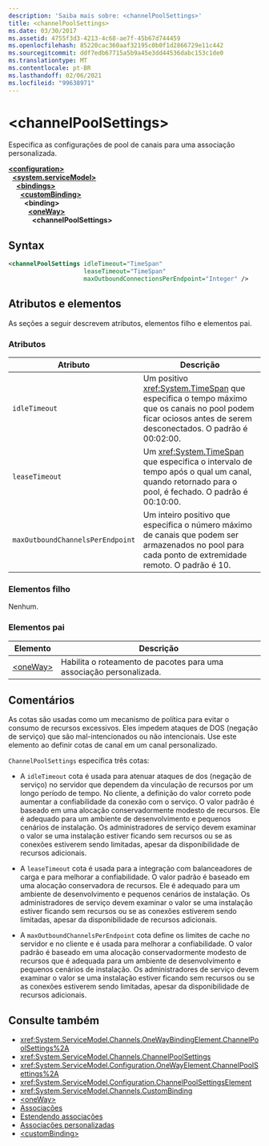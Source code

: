 ```yaml
---
description: 'Saiba mais sobre: <channelPoolSettings>'
title: <channelPoolSettings>
ms.date: 03/30/2017
ms.assetid: 4755f3d3-4213-4c68-ae7f-45b67d744459
ms.openlocfilehash: 85220cac360aaf32195c0b0f1d2866729e11c442
ms.sourcegitcommit: ddf7edb67715a5b9a45e3dd44536dabc153c1de0
ms.translationtype: MT
ms.contentlocale: pt-BR
ms.lasthandoff: 02/06/2021
ms.locfileid: "99638971"
---
```

# \<channelPoolSettings>

Especifica as configurações de pool de canais para uma associação personalizada.  
  
[**\<configuration>**](../configuration-element.md)\
&nbsp;&nbsp;[**\<system.serviceModel>**](system-servicemodel.md)\
&nbsp;&nbsp;&nbsp;&nbsp;[**\<bindings>**](bindings.md)\
&nbsp;&nbsp;&nbsp;&nbsp;&nbsp;&nbsp;[**\<customBinding>**](custombinding.md)\
&nbsp;&nbsp;&nbsp;&nbsp;&nbsp;&nbsp;&nbsp;&nbsp;**\<binding>**\
&nbsp;&nbsp;&nbsp;&nbsp;&nbsp;&nbsp;&nbsp;&nbsp;&nbsp;&nbsp;[**\<oneWay>**](oneway.md)\
&nbsp;&nbsp;&nbsp;&nbsp;&nbsp;&nbsp;&nbsp;&nbsp;&nbsp;&nbsp;&nbsp;&nbsp;**\<channelPoolSettings>**  
  
## <a name="syntax"></a>Syntax  
  
```xml  
<channelPoolSettings idleTimeout="TimeSpan"
                     leaseTimeout="TimeSpan"
                     maxOutboundConnectionsPerEndpoint="Integer" />
```  
  
## <a name="attributes-and-elements"></a>Atributos e elementos  

 As seções a seguir descrevem atributos, elementos filho e elementos pai.  
  
### <a name="attributes"></a>Atributos  
  
|Atributo|Descrição|  
|---------------|-----------------|  
|`idleTimeout`|Um positivo <xref:System.TimeSpan> que especifica o tempo máximo que os canais no pool podem ficar ociosos antes de serem desconectados. O padrão é 00:02:00.|  
|`leaseTimeout`|Um <xref:System.TimeSpan> que especifica o intervalo de tempo após o qual um canal, quando retornado para o pool, é fechado. O padrão é 00:10:00.|  
|`maxOutboundChannelsPerEndpoint`|Um inteiro positivo que especifica o número máximo de canais que podem ser armazenados no pool para cada ponto de extremidade remoto. O padrão é 10.|  
  
### <a name="child-elements"></a>Elementos filho  

 Nenhum.  
  
### <a name="parent-elements"></a>Elementos pai  
  
|Elemento|Descrição|  
|-------------|-----------------|  
|[\<oneWay>](oneway.md)|Habilita o roteamento de pacotes para uma associação personalizada.|  
  
## <a name="remarks"></a>Comentários  

 As cotas são usadas como um mecanismo de política para evitar o consumo de recursos excessivos. Eles impedem ataques de DOS (negação de serviço) que são mal-intencionados ou não intencionais. Use este elemento ao definir cotas de canal em um canal personalizado.  
  
 `ChannelPoolSettings` especifica três cotas:  
  
- A `idleTimeout` cota é usada para atenuar ataques de dos (negação de serviço) no servidor que dependem da vinculação de recursos por um longo período de tempo. No cliente, a definição do valor correto pode aumentar a confiabilidade da conexão com o serviço. O valor padrão é baseado em uma alocação conservadormente modesto de recursos. Ele é adequado para um ambiente de desenvolvimento e pequenos cenários de instalação. Os administradores de serviço devem examinar o valor se uma instalação estiver ficando sem recursos ou se as conexões estiverem sendo limitadas, apesar da disponibilidade de recursos adicionais.  
  
- A `leaseTimeout` cota é usada para a integração com balanceadores de carga e para melhorar a confiabilidade. O valor padrão é baseado em uma alocação conservadora de recursos. Ele é adequado para um ambiente de desenvolvimento e pequenos cenários de instalação. Os administradores de serviço devem examinar o valor se uma instalação estiver ficando sem recursos ou se as conexões estiverem sendo limitadas, apesar da disponibilidade de recursos adicionais.  
  
- A `maxOutboundChannelsPerEndpoint` cota define os limites de cache no servidor e no cliente e é usada para melhorar a confiabilidade. O valor padrão é baseado em uma alocação conservadormente modesto de recursos que é adequada para um ambiente de desenvolvimento e pequenos cenários de instalação. Os administradores de serviço devem examinar o valor se uma instalação estiver ficando sem recursos ou se as conexões estiverem sendo limitadas, apesar da disponibilidade de recursos adicionais.  
  
## <a name="see-also"></a>Consulte também

- <xref:System.ServiceModel.Channels.OneWayBindingElement.ChannelPoolSettings%2A>
- <xref:System.ServiceModel.Channels.ChannelPoolSettings>
- <xref:System.ServiceModel.Configuration.OneWayElement.ChannelPoolSettings%2A>
- <xref:System.ServiceModel.Configuration.ChannelPoolSettingsElement>
- <xref:System.ServiceModel.Channels.CustomBinding>
- [\<oneWay>](oneway.md)
- [Associações](../../../wcf/bindings.md)
- [Estendendo associações](../../../wcf/extending/extending-bindings.md)
- [Associações personalizadas](../../../wcf/extending/custom-bindings.md)
- [\<customBinding>](custombinding.md)
